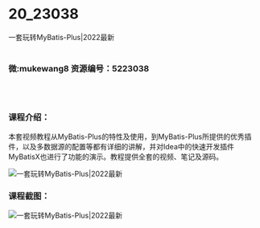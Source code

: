 # 20_23038
一套玩转MyBatis-Plus|2022最新
<br/></br>
<h3>微:mukewang8 资源编号：5223038</h3>
<br/></br>
<h3>课程介绍：</h3>
<p>本套视频教程从<a title="查看与 MyBatis 相关的文章" target="_blank">MyBatis</a>-Plus的特性及使用，到<a title="查看与 MyBatis 相关的文章" target="_blank">MyBatis</a>-Plus所提供的优秀插件，以及多数据源的配置等都有详细的讲解，并对Idea中的快速开发插件MyBatisX也进行了功能的演示。教程提供全套的视频、笔记及源码。</p>
<p><img src="https://www.ko996.com/wp-content/uploads/img/2022/03/1-2-300x172.png" alt="一套玩转MyBatis-Plus|2022最新"></p>
<div class="info-desc">
<h3>课程截图：</h3>
<p><img src="https://www.ko996.com/wp-content/uploads/img/2022/03/2-1.png" alt="一套玩转MyBatis-Plus|2022最新"></p>


			
</div>
